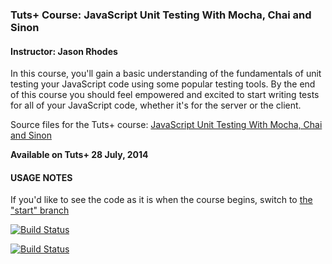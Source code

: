 ### Tuts+ Course: JavaScript Unit Testing With Mocha, Chai and Sinon
#### Instructor: Jason Rhodes

In this course, you'll gain a basic understanding of the fundamentals of unit testing your JavaScript code using some popular testing tools. By the end of this course you should feel empowered and excited to start writing tests for all of your JavaScript code, whether it's for the server or the client.

Source files for the Tuts+ course: [JavaScript Unit Testing With Mocha, Chai and Sinon](https://courses.tutsplus.com/)

**Available on Tuts+ 28 July, 2014**

#### USAGE NOTES

If you'd like to see the code as it is when the course begins, switch to [the "start" branch](https://github.com/tutsplus/javascript-unit-testing-mocha-chai-sinon/tree/start)

[![Build Status](https://travis-ci.org/jasonrhodes/courses-mocha.svg?branch=master)](https://travis-ci.org/jasonrhodes/courses-mocha)

[![Build Status](https://ci.testling.com/jasonrhodes/courses-mocha.png?style=flat)](http://ci.testling.com/jasonrhodes/courses-mocha)
